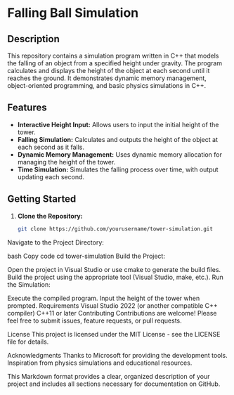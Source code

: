 # Falling Ball Simulation

## Description

This repository contains a simulation program written in C++ that models the falling of an object from a specified height under gravity. The program calculates and displays the height of the object at each second until it reaches the ground. It demonstrates dynamic memory management, object-oriented programming, and basic physics simulations in C++.

## Features

- **Interactive Height Input:** Allows users to input the initial height of the tower.
- **Falling Simulation:** Calculates and outputs the height of the object at each second as it falls.
- **Dynamic Memory Management:** Uses dynamic memory allocation for managing the height of the tower.
- **Time Simulation:** Simulates the falling process over time, with output updating each second.

## Getting Started

1. **Clone the Repository:**
   ```bash
   git clone https://github.com/yourusername/tower-simulation.git
Navigate to the Project Directory:

bash
Copy code
cd tower-simulation
Build the Project:

Open the project in Visual Studio or use cmake to generate the build files.
Build the project using the appropriate tool (Visual Studio, make, etc.).
Run the Simulation:

Execute the compiled program.
Input the height of the tower when prompted.
Requirements
Visual Studio 2022 (or another compatible C++ compiler)
C++11 or later
Contributing
Contributions are welcome! Please feel free to submit issues, feature requests, or pull requests.

License
This project is licensed under the MIT License - see the LICENSE file for details.

Acknowledgments
Thanks to Microsoft for providing the development tools.
Inspiration from physics simulations and educational resources.

This Markdown format provides a clear, organized description of your project and includes all sections necessary for documentation on GitHub.
